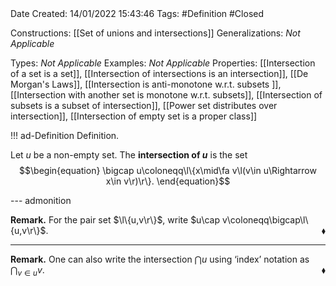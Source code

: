 <br />
<br />

Date Created: 14/01/2022 15:43:46
Tags: #Definition #Closed

Constructions: [[Set of unions and intersections]]
Generalizations: _Not Applicable_

Types: _Not Applicable_
Examples: _Not Applicable_ 
Properties: [[Intersection of a set is a set]], [[Intersection of intersections is an intersection]], [[De Morgan's Laws]], [[Intersection is anti-monotone w.r.t. subsets ]], [[Intersection with another set is monotone w.r.t. subsets]], [[Intersection of subsets is a subset of intersection]], [[Power set distributes over intersection]], [[Intersection of empty set is a proper class]]

!!! ad-Definition Definition.

Let $u$ be a non-empty set. The **intersection of $u$** is the set
$$\begin{equation}
    \bigcap u\coloneqq\l\{x\mid\fa v\l(v\in u\Rightarrow x\in v\r)\r\}.
\end{equation}$$

--- admonition

**Remark.** For the pair set $\l\{u,v\r\}$, write $u\cap v\coloneqq\bigcap\l\{u,v\r\}$.<span style="float:right;">$\blacklozenge$</span>

---

**Remark.** One can also write the intersection $\bigcap u$ using $\textrm{`}$index$\textrm{'}$ notation as $\bigcap_{v\in u}v$.<span style="float:right;">$\blacklozenge$</span>
